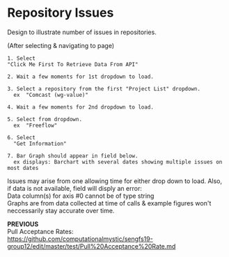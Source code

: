 # Repository Issues 

Design to illustrate number of issues in repositories. 


(After selecting & navigating to page)

    1. Select   
    "Click Me First To Retrieve Data From API"
    
    2. Wait a few moments for 1st dropdown to load.
    
    3. Select a repository from the first "Project List" dropdown.  
      ex  "Comcast (wg-value)"
      
    4. Wait a few moments for 2nd dropdown to load.
    
    5. Select from dropdown.  
      ex  "Freeflow"
      
    6. Select  
      "Get Information"  
      
    7. Bar Graph should appear in field below.  
      ex displays: Barchart with several dates showing multiple issues on most dates

Issues may arise from one allowing time for either drop down to load.
Also, if data is not available, field will disply an error:  
    Data column(s) for axis #0 cannot be of type string  
Graphs are from data collected at time of calls & example figures won't neccessarily stay accurate over time. 


**PREVIOUS**   
Pull Acceptance Rates:  
https://github.com/computationalmystic/sengfs19-group12/edit/master/test/Pull%20Acceptance%20Rate.md      
